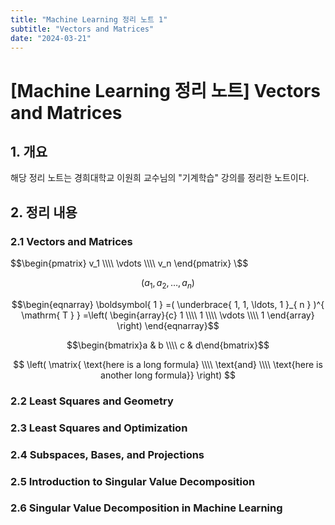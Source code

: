 ```yaml
---
title: "Machine Learning 정리 노트 1"
subtitle: "Vectors and Matrices"
date: "2024-03-21"
---
```


# [Machine Learning 정리 노트] Vectors and Matrices

## 1. 개요

해당 정리 노트는 경희대학교 이원희 교수님의 "기계학습" 강의를 정리한 노트이다.

## 2. 정리 내용

### 2.1 Vectors and Matrices

$$\begin{pmatrix} v_1 \\\\ \vdots \\\\ v_n \end{pmatrix} \$$

$$( a_1, a_2, \ldots, a_n )$$

$$\begin{eqnarray}
\boldsymbol{ 1 }
=( \underbrace{ 1, 1, \ldots, 1 }_{ n } )^{ \mathrm{ T } }
=\left(
   \begin{array}{c}
     1 \\\\
     1 \\\\
     \vdots \\\\
     1
   \end{array}
 \right)
\end{eqnarray}$$

$$\begin{bmatrix}a & b \\\\ c & d\end{bmatrix}$$

$$
\left(
\matrix{
\text{here is a long formula} \\\\
\text{and} \\\\
\text{here is another long formula}}
\right)
$$

### 2.2 Least Squares and Geometry

### 2.3 Least Squares and Optimization

### 2.4 Subspaces, Bases, and Projections

### 2.5 Introduction to Singular Value Decomposition

### 2.6 Singular Value Decomposition in Machine Learning